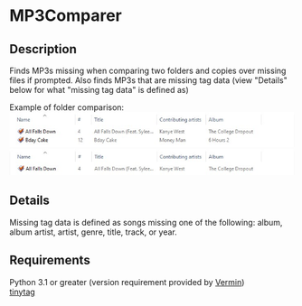 # MP3Comparer

## Description

Finds MP3s missing when comparing two folders and copies over missing files if prompted. Also finds MP3s that are missing tag data (view "Details" below for what "missing tag data" is defined as)

Example of folder comparison:
![alt text](image_examples/ex1.jpg "Folder 1")
![alt text](image_examples/ex2.jpg "Folder 2")

## Details

Missing tag data is defined as songs missing one of the following: album, album artist, artist, genre, title, track, or year.

## Requirements

Python 3.1 or greater (version requirement provided by [Vermin](https://pypi.org/project/vermin/))\
[tinytag](https://pypi.org/project/tinytag/)

